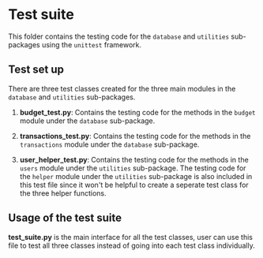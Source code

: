 # Test suite

This folder contains the testing code for the `database` and `utilities` sub-packages using the `unittest` framework.

## Test set up

There are three test classes created for the three main modules in the `database` and `utilities` sub-packages.

1. **budget_test.py**: Contains the testing code for the methods in the `budget` module under the `database` sub-package.

2. **transactions_test.py**: Contains the testing code for the methods in the `transactions` module under the `database` sub-package.

3. **user_helper_test.py**: Contains the testing code for the methods in the `users` module under the `utilities` sub-package. The testing code for the `helper` module under the `utilities` sub-package is also included in this test file since it won't be helpful to create a seperate test class for the three helper functions.

## Usage of the test suite

**test_suite.py** is the main interface for all the test classes, user can use this file to test all three classes instead of going into each test class individually. 
